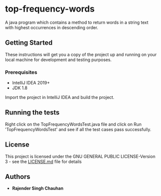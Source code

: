# top-frequency-words
A java program which contains a method to return words in a string text with highest occurrences in descending order.

## Getting Started
These instructions will get you a copy of the project up and running on your local machine for development and testing purposes.

### Prerequisites
 - IntelliJ IDEA 2019+
 - JDK 1.8
 
Import the project in IntelliJ IDEA and build the project.

## Running the tests
Right click on the TopFrequencyWordsTest.java file and click on Run 'TopFrequencyWordsTest' and see if all the test cases pass successfully.

## License
This project is licensed under the GNU GENERAL PUBLIC LICENSE-Version 3 - see the [LICENSE.md](LICENSE.md) file for details

## Authors
* **Rajender Singh Chauhan**
